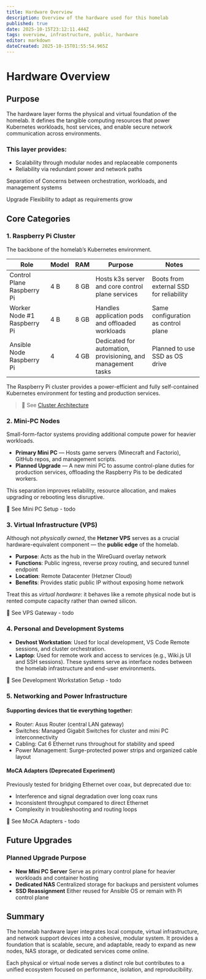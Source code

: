 ```yaml
---
title: Hardware Overview
description: Overview of the hardware used for this homelab
published: true
date: 2025-10-15T23:12:11.444Z
tags: overview, infrastructure, public, hardware
editor: markdown
dateCreated: 2025-10-15T01:55:54.965Z
---
```


# Hardware Overview
## Purpose

The hardware layer forms the physical and virtual foundation of the homelab.
It defines the tangible computing resources that power Kubernetes workloads, host services, and enable secure network communication across environments.

### This layer provides:
* Scalability through modular nodes and replaceable components
* Reliability via redundant power and network paths

Separation of Concerns between orchestration, workloads, and management systems

Upgrade Flexibility to adapt as requirements grow

## Core Categories
### 1. Raspberry Pi Cluster

The backbone of the homelab’s Kubernetes environment.

| Role | Model |	RAM |	Purpose |	Notes
|---|---|---|---|---|
| Control Plane	Raspberry Pi | 4 B |	8 GB |	Hosts k3s server and core control plane services| Boots from external SSD for reliability
| Worker Node #1	Raspberry Pi |4 B|	8 GB |Handles application pods and offloaded workloads |	Same configuration as control plane
|Ansible Node Raspberry Pi | 4 | 4 GB |	Dedicated for automation, provisioning, and management tasks |	Planned to use SSD as OS drive

The Raspberry Pi cluster provides a power-efficient and fully self-contained Kubernetes environment for testing and production services.

> 🔗 See [Cluster Architecture](./hardware/pi-cluster)
### 2. Mini-PC Nodes
Small-form-factor systems providing additional compute power for heavier workloads.
* **Primary Mini PC** — Hosts game servers (Minecraft and Factorio), GitHub repos, and management scripts.
* **Planned Upgrade** — A new mini PC to assume control-plane duties for production services, offloading the Raspberry Pis to be dedicated workers.

This separation improves reliability, resource allocation, and makes upgrading or rebooting less disruptive.

🔗 See Mini PC Setup - todo

### 3. Virtual Infrastructure (VPS)

Although not *physically owned*, the **Hetzner VPS** serves as a crucial hardware-equivalent component — the **public edge** of the homelab.

* **Purpose**: Acts as the hub in the WireGuard overlay network
* **Functions**: Public ingress, reverse proxy routing, and secured tunnel endpoint
* **Location**: Remote Datacenter (Hetzner Cloud)
* **Benefits**: Provides static public IP without exposing home network

Treat this as *virtual hardware*: it behaves like a remote physical node but is rented compute capacity rather than owned silicon.

🔗 See VPS Gateway - todo

### 4. Personal and Development Systems
* **Devhost Workstation**: Used for local development, VS Code Remote sessions, and cluster orchestration.
* **Laptop**: Used for remote work and access to services (e.g., Wiki.js UI and SSH sessions).
These systems serve as interface nodes between the homelab infrastructure and end-user environments.

🔗 See Development Workstation Setup - todo

### 5. Networking and Power Infrastructure

#### Supporting devices that tie everything together:
* Router: Asus Router (central LAN gateway)
* Switches: Managed Gigabit Switches for cluster and mini PC interconnectivity
* Cabling: Cat 6 Ethernet runs throughout for stability and speed
* Power Management: Surge-protected power strips and organized cable layout

#### MoCA Adapters (Deprecated Experiment)
Previously tested for bridging Ethernet over coax, but deprecated due to:

* Interference and signal degradation over long coax runs
* Inconsistent throughput compared to direct Ethernet
* Complexity in troubleshooting and routing loops

🔗 See MoCA Adapters - todo 
## Future Upgrades
### Planned Upgrade	Purpose
* **New Mini PC Server**	Serve as primary control plane for heavier workloads and container hosting
* **Dedicated NAS**	Centralized storage for backups and persistent volumes
* **SSD Reassignment**	Either reused for Ansible OS or remain with Pi control plane

## Summary

The homelab hardware layer integrates local compute, virtual infrastructure, and network support devices into a cohesive, modular system.
It provides a foundation that is scalable, secure, and adaptable, ready to expand as new nodes, NAS storage, or dedicated services come online.

Each physical or virtual node serves a distinct role but contributes to a unified ecosystem focused on performance, isolation, and reproducibility.